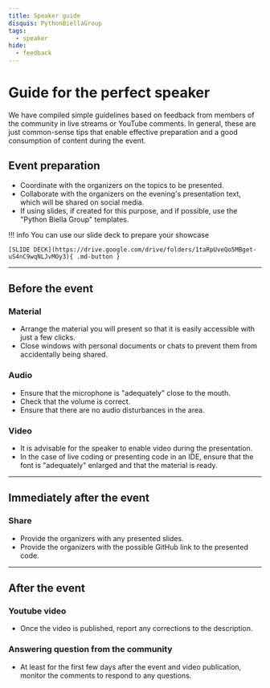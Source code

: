 ```yaml
---
title: Speaker guide
disquis: PythonBiellaGroup
tags:
  - speaker
hide:
  - feedback
---
```


# Guide for the perfect speaker

We have compiled simple guidelines based on feedback from members of the community in live streams or YouTube comments. In general, these are just common-sense tips that enable effective preparation and a good consumption of content during the event.

## **Event preparation**

- Coordinate with the organizers on the topics to be presented.
- Collaborate with the organizers on the evening's presentation text, which will be shared on social media.
- If using slides, if created for this purpose, and if possible, use the "Python Biella Group" templates.

!!! info
    You can use our slide deck to prepare your showcase

    [SLIDE DECK](https://drive.google.com/drive/folders/1taRpUveQo5MBget-uS4nC9wqNLJvMOy3){ .md-button }

---

## **Before the event**

### Material

- Arrange the material you will present so that it is easily accessible with just a few clicks.
- Close windows with personal documents or chats to prevent them from accidentally being shared.

### Audio

- Ensure that the microphone is "adequately" close to the mouth.
- Check that the volume is correct.
- Ensure that there are no audio disturbances in the area.

### Video

- It is advisable for the speaker to enable video during the presentation.
- In the case of live coding or presenting code in an IDE, ensure that the font is "adequately" enlarged and that the material is ready.

---

## **Immediately after the event**

### Share

- Provide the organizers with any presented slides.
- Provide the organizers with the possible GitHub link to the presented code.

---

## **After the event**

### Youtube video

- Once the video is published, report any corrections to the description.

### Answering question from the community

- At least for the first few days after the event and video publication, monitor the comments to respond to any questions.
